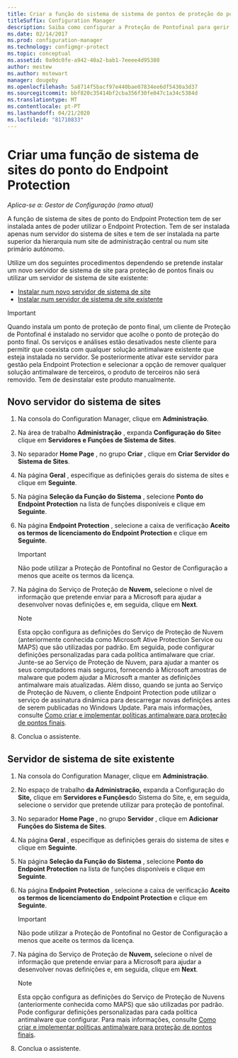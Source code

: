 ```yaml
---
title: Criar a função do sistema de sistema de pontos de proteção do ponto final
titleSuffix: Configuration Manager
description: Saiba como configurar a Proteção de Pontofinal para gerir a segurança e malware nos computadores clientes do Gestor de Configuração.
ms.date: 02/14/2017
ms.prod: configuration-manager
ms.technology: configmgr-protect
ms.topic: conceptual
ms.assetid: 0a9dc0fe-a942-40a2-bab1-7eeee4d95380
author: mestew
ms.author: mstewart
manager: dougeby
ms.openlocfilehash: 5a8714f5bacf97e440bae07834ee6df5430a3d37
ms.sourcegitcommit: bbf820c35414bf2cba356f30fe047c1a34c5384d
ms.translationtype: MT
ms.contentlocale: pt-PT
ms.lasthandoff: 04/21/2020
ms.locfileid: "81710833"
---
```

# <a name="create-an-endpoint-protection-point-site-system-role"></a>Criar uma função de sistema de sites do ponto do Endpoint Protection

*Aplica-se a: Gestor de Configuração (ramo atual)*

A função de sistema de sites de ponto do Endpoint Protection tem de ser instalada antes de poder utilizar o Endpoint Protection. Tem de ser instalada apenas num servidor do sistema de sites e tem de ser instalada na parte superior da hierarquia num site de administração central ou num site primário autónomo.

Utilize um dos seguintes procedimentos dependendo se pretende instalar um novo servidor de sistema de site para proteção de pontos finais ou utilizar um servidor de sistema de site existente:
- [Instalar num novo servidor de sistema de site](#new-site-system-server)
- [Instalar num servidor de sistema de site existente](#existing-site-system-server)

> [!IMPORTANT]
>  Quando instala um ponto de proteção de ponto final, um cliente de Proteção de Pontofinal é instalado no servidor que acolhe o ponto de proteção do ponto final. Os serviços e análises estão desativados neste cliente para permitir que coexista com qualquer solução antimalware existente que esteja instalada no servidor. Se posteriormente ativar este servidor para gestão pela Endpoint Protection e selecionar a opção de remover qualquer solução antimalware de terceiros, o produto de terceiros não será removido. Tem de desinstalar este produto manualmente.

## <a name="new-site-system-server"></a>Novo servidor do sistema de sites

1.  Na consola do Configuration Manager, clique em **Administração**.

2.  Na área de trabalho **Administração** , expanda **Configuração do Site**e clique em **Servidores e Funções de Sistema de Sites**.

3.  No separador **Home Page** , no grupo **Criar** , clique em **Criar Servidor do Sistema de Sites**.

4.  Na página **Geral** , especifique as definições gerais do sistema de sites e clique em **Seguinte**.

5.  Na página **Seleção da Função do Sistema** , selecione **Ponto do Endpoint Protection** na lista de funções disponíveis e clique em **Seguinte**.

6.  Na página **Endpoint Protection** , selecione a caixa de verificação **Aceito os termos de licenciamento do Endpoint Protection** e clique em **Seguinte**.

    > [!IMPORTANT]
    >  Não pode utilizar a Proteção de Pontofinal no Gestor de Configuração a menos que aceite os termos da licença.

7.  Na página do Serviço de Proteção de **Nuvem,** selecione o nível de informação que pretende enviar para a Microsoft para ajudar a desenvolver novas definições e, em seguida, clique em **Next**.

    > [!NOTE]
    >  Esta opção configura as definições do Serviço de Proteção de Nuvem (anteriormente conhecida como Microsoft Ative Protection Service ou MAPS) que são utilizadas por padrão. Em seguida, pode configurar definições personalizadas para cada política antimalware que criar. Junte-se ao Serviço de Proteção de Nuvem, para ajudar a manter os seus computadores mais seguros, fornecendo à Microsoft amostras de malware que podem ajudar a Microsoft a manter as definições antimalware mais atualizadas. Além disso, quando se junta ao Serviço de Proteção de Nuvem, o cliente Endpoint Protection pode utilizar o serviço de assinatura dinâmica para descarregar novas definições antes de serem publicadas no Windows Update. Para mais informações, consulte [Como criar e implementar políticas antimalware para proteção de pontos finais](endpoint-antimalware-policies.md).

8.  Conclua o assistente.


## <a name="existing-site-system-server"></a>Servidor de sistema de site existente

1.  Na consola do Configuration Manager, clique em **Administração**.

2.  No espaço de trabalho **da Administração,** expanda a Configuração do **Site,** clique em **Servidores e Funções**do Sistema do Site, e, em seguida, selecione o servidor que pretende utilizar para proteção de pontofinal.

3.  No separador **Home Page** , no grupo **Servidor** , clique em **Adicionar Funções do Sistema de Sites**.

4.  Na página **Geral** , especifique as definições gerais do sistema de sites e clique em **Seguinte**.

5.  Na página **Seleção da Função do Sistema** , selecione **Ponto do Endpoint Protection** na lista de funções disponíveis e clique em **Seguinte**.

6.  Na página **Endpoint Protection** , selecione a caixa de verificação **Aceito os termos de licenciamento do Endpoint Protection** e clique em **Seguinte**.

    > [!IMPORTANT]
    >  Não pode utilizar a Proteção de Pontofinal no Gestor de Configuração a menos que aceite os termos da licença.

7.  Na página do Serviço de Proteção de **Nuvem,** selecione o nível de informação que pretende enviar para a Microsoft para ajudar a desenvolver novas definições e, em seguida, clique em **Next**.

    > [!NOTE]
    >  Esta opção configura as definições do Serviço de Proteção de Nuvens (anteriormente conhecida como MAPS) que são utilizadas por padrão. Pode configurar definições personalizadas para cada política antimalware que configurar. Para mais informações, consulte [Como criar e implementar políticas antimalware para proteção de pontos finais](endpoint-antimalware-policies.md).

8.  Conclua o assistente.
